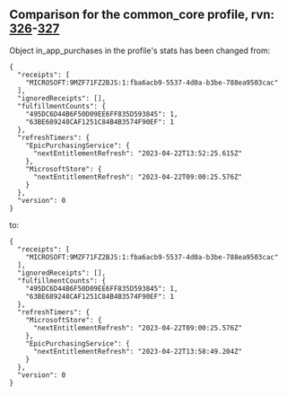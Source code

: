 ## Comparison for the common_core profile, rvn: [326](https://github.com/PRO100KatYT/FortniteProfileRevisions/tree/main/profiles/common_core/326%20common_core.json)-[327](https://github.com/PRO100KatYT/FortniteProfileRevisions/tree/main/profiles/common_core/327%20common_core.json)

Object in_app_purchases in the profile's stats has been changed from:

```
{
  "receipts": [
    "MICROSOFT:9MZF71FZ2BJS:1:fba6acb9-5537-4d0a-b3be-788ea9503cac"
  ],
  "ignoredReceipts": [],
  "fulfillmentCounts": {
    "495DC6D44B6F50D09EE6FF835D593845": 1,
    "63BE689248CAF1251C84B4B3574F90EF": 1
  },
  "refreshTimers": {
    "EpicPurchasingService": {
      "nextEntitlementRefresh": "2023-04-22T13:52:25.615Z"
    },
    "MicrosoftStore": {
      "nextEntitlementRefresh": "2023-04-22T09:00:25.576Z"
    }
  },
  "version": 0
}
```

to:

```
{
  "receipts": [
    "MICROSOFT:9MZF71FZ2BJS:1:fba6acb9-5537-4d0a-b3be-788ea9503cac"
  ],
  "ignoredReceipts": [],
  "fulfillmentCounts": {
    "495DC6D44B6F50D09EE6FF835D593845": 1,
    "63BE689248CAF1251C84B4B3574F90EF": 1
  },
  "refreshTimers": {
    "MicrosoftStore": {
      "nextEntitlementRefresh": "2023-04-22T09:00:25.576Z"
    },
    "EpicPurchasingService": {
      "nextEntitlementRefresh": "2023-04-22T13:58:49.204Z"
    }
  },
  "version": 0
}
```

<br><br>
